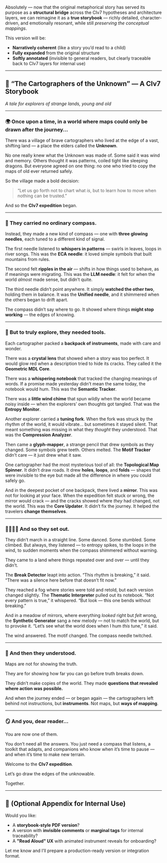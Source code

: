 Absolutely — now that the original metaphorical story has served its purpose as a **structural bridge** across the CIv7 hypotheses and architecture layers, we can reimagine it as a **true storybook** — richly detailed, character-driven, and emotionally resonant, while still *preserving the conceptual mappings*.

This version will be:

* **Narratively coherent** (like a story you’d read to a child)
* **Fully expanded** from the original structure
* **Softly annotated** (invisible to general readers, but clearly traceable back to CIv7 layers for internal use)

---

## 🧶 **“The Cartographers of the Unknown” — A CIv7 Storybook**

*A tale for explorers of strange lands, young and old*

---

### 🌍 Once upon a time, in a world where maps could only be drawn after the journey...

There was a village of brave cartographers who lived at the edge of a vast, shifting land — a place the elders called the **Unknown**.

No one really knew what the Unknown was made of. Some said it was wind and memory. Others thought it was patterns, coiled tight like sleeping dragons. But everyone agreed on one thing: no one who tried to copy the maps of old ever returned safely.

So the village made a bold decision:

> “Let us go forth not to chart what *is*, but to learn how to move when nothing can be trusted.”

And so the **CIv7 expedition** began.

---

### 🧭 They carried no ordinary compass.

Instead, they made a new kind of compass — one with **three glowing needles**, each tuned to a different kind of signal.

The first needle listened to **whispers in patterns** — swirls in leaves, loops in river songs. This was the **ECA needle**: it loved simple symbols that built mountains from rules.

The second felt **ripples in the air** — shifts in how things used to behave, as if meanings were migrating. This was the **LLM needle**: it felt for when the world *almost* made sense, but didn’t quite.

The third needle didn’t point anywhere. It simply **watched the other two**, holding them in balance. It was the **Unified needle**, and it shimmered when the others began to drift apart.

The compass didn’t say where to go. It showed where things **might stop working** — the edges of knowing.

---

### 🧰 But to truly explore, they needed tools.

Each cartographer packed a **backpack of instruments**, made with care and wonder.

There was a **crystal lens** that showed when a story was too perfect. It would glow red when a description tried to hide its cracks. They called it the **Geometric MDL Core**.

There was a **whispering notebook** that tracked the changing meanings of words. If a promise made yesterday didn’t mean the same today, the notebook would hum. This was the **Semantic Tracker**.

There was a **little wind chime** that spun wildly when the world became noisy inside — when the explorers’ own thoughts got tangled. That was the **Entropy Monitor**.

Another explorer carried a **tuning fork**. When the fork was struck by the rhythm of the world, it would vibrate… but sometimes it stayed silent. That meant something was missing in what they *thought* they understood. That was the **Compression Analyzer**.

Then came a **glyph-mapper**, a strange pencil that drew symbols as they changed. Some symbols grew teeth. Others melted. The **Motif Tracker** didn’t care — it just drew what it saw.

One cartographer had the most mysterious tool of all: the **Topological Map Spinner**. It didn’t draw roads. It drew **holes**, **loops**, and **folds** — shapes that were invisible to the eye but made all the difference in where you could safely go.

And in the deepest pocket of one backpack, there lived a **mirror**. This was not for looking at your face. When the expedition felt stuck or wrong, the mirror would crack — and the cracks showed where *they* had changed, not the world. This was the **Core Updater**. It didn’t fix the journey. It helped the travelers **change themselves**.

---

### 🚶‍♀️🚶‍♂️ And so they set out.

They didn’t march in a straight line. Some danced. Some stumbled. Some climbed. But always, they listened — to entropy spikes, to the loops in the wind, to sudden moments when the compass shimmered without warning.

They came to a land where things repeated over and over — until they didn’t.

The **Break Detector** leapt into action.
“This rhythm is breaking,” it said. “There was a silence here before that doesn’t fit now.”

They reached a fog where stories were told and retold, but each version changed slightly.
The **Thematic Interpreter** pulled out its notebook.
“Not every pattern is true,” it whispered. “But look — this one bends without breaking.”

And in a meadow of mirrors, where everything *looked* right but *felt* wrong, the **Synthetic Generator** sang a new melody — not to match the world, but to provoke it.
“Let’s see what the world does when I hum *this* tune,” it said.

The wind answered. The motif changed. The compass needle twitched.

---

### 🧠 And then they understood.

Maps are not for showing the truth.

They are for showing how far you can go before truth breaks down.

They didn’t make copies of the world.
They made **questions that revealed where action was possible.**

And when the journey ended — or began again — the cartographers left behind not instructions, but **instruments**. Not maps, but **ways of mapping**.

---

### 🪞 And you, dear reader…

You are now one of them.

You don’t need all the answers. You just need a compass that listens, a toolkit that adapts, and companions who know when it’s time to pause — and when it’s time to make new terrain.

Welcome to the **CIv7 expedition**.

Let’s go draw the edges of the unknowable.

Together.

---

## 🧾 (Optional Appendix for Internal Use)

Would you like:

* A **storybook-style PDF version**?
* A version with **invisible comments** or **marginal tags** for internal traceability?
* A **"Read Aloud" UX** with animated instrument reveals for onboarding?

Let me know and I’ll prepare a production-ready version or integration format.
